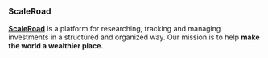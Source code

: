 ### ScaleRoad

**[ScaleRoad](https://scaleroad.com)** is a platform for researching, tracking and managing investments in a structured and organized way. Our mission is to help **make the world a wealthier place.**
